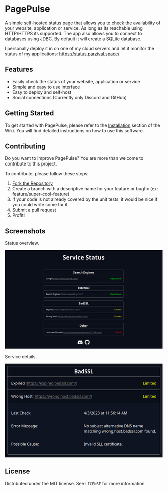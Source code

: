 # PagePulse
A simple self-hosted status page that allows you to check the availability of your website, application or service. 
As long as its reachable using HTTP/HTTPS its supported.
The app also allows you to connect to databases using JDBC. 
By default it will create a SQLite database.

I personally deploy it in on one of my cloud servers and let it monitor the status of my applications: https://status.parzival.space/


## Features
* Easily check the status of your website, application or service
* Simple and easy to use interface
* Easy to deploy and self-host
* Social connections (Currently only Discord and GitHub)


## Getting Started
To get started with PagePulse, please refer to the [Installation](https://github.com/parzival-space/pagepulse/wiki/Installation) section of the Wiki.
You will find detailed instructions on how to use this software.


## Contributing
Do you want to improve PagePulse?
You are more than welcome to contribute to this project. 

To contribute, please follow these steps:
1. [Fork the Repository](https://github.com/parzival-space/pagepulse/fork)
2. Create a branch with a descriptive name for your feature or bugfix (ex: feature/super-cool-feature)
3. If your code is not already covered by the unit tests, it would be nice if you could write some for it
4. Submit a pull request
5. Profit!


## Screenshots

Status overview.

![Picture of PagePulse website](.github/docs/preview1.png)

Service details.

![Picture of an expanded service](.github/docs/preview2.png)


## License
Distributed under the MIT license. See ``LICENSE`` for more information.
